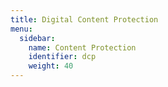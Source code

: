 ```yaml
---
title: Digital Content Protection
menu:
  sidebar:
    name: Content Protection
    identifier: dcp
    weight: 40
---
```

